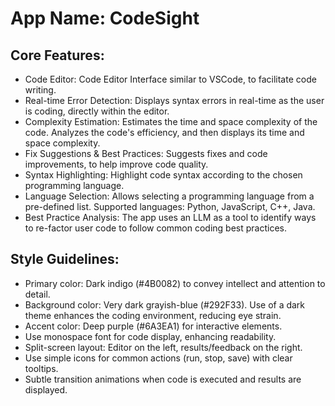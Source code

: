 # **App Name**: CodeSight

## Core Features:

- Code Editor: Code Editor Interface similar to VSCode, to facilitate code writing.
- Real-time Error Detection: Displays syntax errors in real-time as the user is coding, directly within the editor.
- Complexity Estimation: Estimates the time and space complexity of the code. Analyzes the code's efficiency, and then displays its time and space complexity.
- Fix Suggestions & Best Practices: Suggests fixes and code improvements, to help improve code quality.
- Syntax Highlighting: Highlight code syntax according to the chosen programming language.
- Language Selection: Allows selecting a programming language from a pre-defined list. Supported languages: Python, JavaScript, C++, Java.
- Best Practice Analysis: The app uses an LLM as a tool to identify ways to re-factor user code to follow common coding best practices.

## Style Guidelines:

- Primary color: Dark indigo (#4B0082) to convey intellect and attention to detail.
- Background color: Very dark grayish-blue (#292F33). Use of a dark theme enhances the coding environment, reducing eye strain.
- Accent color: Deep purple (#6A3EA1) for interactive elements.
- Use monospace font for code display, enhancing readability.
- Split-screen layout: Editor on the left, results/feedback on the right.
- Use simple icons for common actions (run, stop, save) with clear tooltips.
- Subtle transition animations when code is executed and results are displayed.